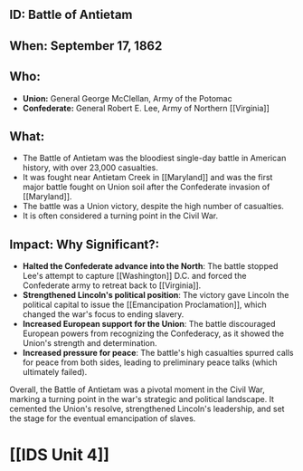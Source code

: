 ## ID: Battle of Antietam

## When: September 17, 1862

## Who: 
* **Union:** General George McClellan,  Army of the Potomac
* **Confederate:** General Robert E. Lee, Army of Northern [[Virginia]]

## What: 
* The Battle of Antietam was the bloodiest single-day battle in American history, with over 23,000 casualties. 
* It was fought near Antietam Creek in [[Maryland]] and was the first major battle fought on Union soil after the Confederate invasion of [[Maryland]].
* The battle was a Union victory, despite the high number of casualties.
* It is often considered a turning point in the Civil War.

## Impact: Why Significant?:
* **Halted the Confederate advance into the North**: The battle stopped Lee's attempt to capture [[Washington]] D.C. and forced the Confederate army to retreat back to [[Virginia]].
* **Strengthened Lincoln's political position**: The victory gave Lincoln the political capital to issue the [[Emancipation Proclamation]], which changed the war's focus to ending slavery.
* **Increased European support for the Union**: The battle discouraged European powers from recognizing the Confederacy, as it showed the Union's strength and determination.
* **Increased pressure for peace**: The battle's high casualties spurred calls for peace from both sides, leading to preliminary peace talks (which ultimately failed).

Overall, the Battle of Antietam was a pivotal moment in the Civil War, marking a turning point in the war's strategic and political landscape. It cemented the Union's resolve, strengthened Lincoln's leadership, and set the stage for the eventual emancipation of slaves. 

# [[IDS Unit 4]]